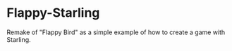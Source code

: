 # Flappy-Starling
Remake of "Flappy Bird" as a simple example of how to create a game with Starling.
